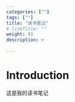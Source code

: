 ```yaml
---
categories: [""] 
tags: [""] 
title: "读书笔记"
# linkTitle: ""
weight: 91
description: >
  
---
```


# Introduction
这是我的读书笔记
